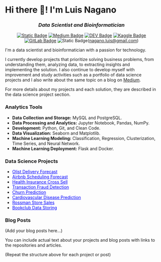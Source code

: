 # Hi there 👋! I'm Luis Nagano

*<h3 align="center">Data Scientist and Bioinformatician</h3>*

<div align="center">
  
[![Static Badge](https://img.shields.io/badge/LinkedIn-blue?style=flat&logo=linkedin&logoColor=white)](www.linkedin.com/in/luis-fernando-nagano-7585b82a8)
[![Medium Badge](https://img.shields.io/badge/-Medium-black?style=flat-square&logo=Medium&logoColor=white&link=your-medium-url)](your-medium-url)
[![DEV Badge](https://img.shields.io/badge/-DEV-black?style=flat-square&logo=dev.to&logoColor=white&link=your-dev-url)](your-dev-url)
[![Kaggle Badge](https://img.shields.io/badge/-Kaggle-20BEFF?style=flat-square&logo=Kaggle&logoColor=white&link=your-kaggle-url)](your-kaggle-url)
[![GitLab Badge](https://img.shields.io/badge/-GitLab-FCA121?style=flat-square&logo=gitlab&logoColor=white&link=your-gitlab-url)](your-gitlab-url)
![Static Badge](https://img.shields.io/badge/Gmail-red?style=flat&logo=gmail&logoColor=white)(nagano.luis@gmail.com)

</div>

I'm a data scientist and bioinformatician with a passion for technology.

I currently develop projects that prioritize solving business problems, from understanding them, analyzing data, to extracting insights and implementing the solution. I also continue to develop myself with improvement and study activities such as a portfolio of data science projects and I also write about the same topic on a blog on [Medium](your-medium-url).

For more details about my projects and each solution, they are described in the data science project section.

### Analytics Tools

- **Data Collection and Storage:** MySQL and PostgreSQL.
- **Data Processing and Analytics:** Jupyter Notebook, Pandas, NumPy.
- **Development:** Python, Git, and Clean Code.
- **Data Visualization:** Seaborn and Matplotlib.
- **Machine Learning Modeling:** Classification, Regression, Clusterization, Time Series, and Neural Network.
- **Machine Learning Deployment:** Flask and Docker.

### Data Science Projects

- <a href="your-olist-project-url" style="color: blue;">Olist Delivery Forecast</a>
- <a href="your-airbnb-project-url" style="color: blue;">Airbnb Scheduling Forecast</a>
- <a href="your-insurance-project-url" style="color: blue;">Health Insurance Cross Sell</a>
- <a href="your-fraud-project-url" style="color: blue;">Transaction Fraud Detection</a>
- <a href="your-churn-project-url" style="color: blue;">Churn Prediction</a>
- <a href="your-cardio-project-url" style="color: blue;">Cardiovascular Disease Prediction</a>
- <a href="your-rossman-project-url" style="color: blue;">Rossman Store Sales</a>
- <a href="your-bookclub-project-url" style="color: blue;">Bookclub Data Storing</a>

### Blog Posts

(Add your blog posts here...)

<!-- Actual text -->

You can include actual text about your projects and blog posts with links to the repositories and articles.

(Repeat the structure above for each project or post)
